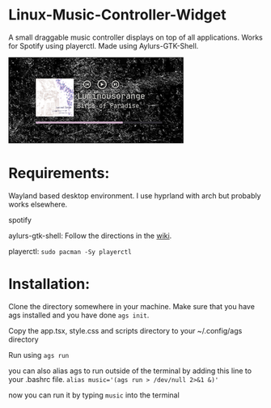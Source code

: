 # Linux-Music-Controller-Widget
A small draggable music controller displays on top of all applications. Works for Spotify using playerctl. Made using Aylurs-GTK-Shell.

![Widget screenshot](Pictures/Preview.png)

# Requirements:

Wayland based desktop environment. I use hyprland with arch but probably works elsewhere.

spotify

aylurs-gtk-shell:
Follow the directions in the [wiki](https://aylur.github.io/ags).

playerctl:
`sudo pacman -Sy playerctl`

# Installation:

Clone the directory somewhere in your machine. Make sure that you have ags installed and you have done `ags init`.

Copy the app.tsx, style.css and scripts directory to your ~/.config/ags directory

Run using `ags run`

you can also alias ags to run outside of the terminal by adding this line to your .bashrc file.
`alias music='(ags run > /dev/null 2>&1 &)'`

now you can run it by typing `music` into the terminal
